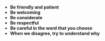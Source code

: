 - **Be friendly and patient**
- **Be welcoming**
- **Be considerate**
- **Be respectful**
- **Be careful in the word that you choose**
- **When we disagree, try to understand why**